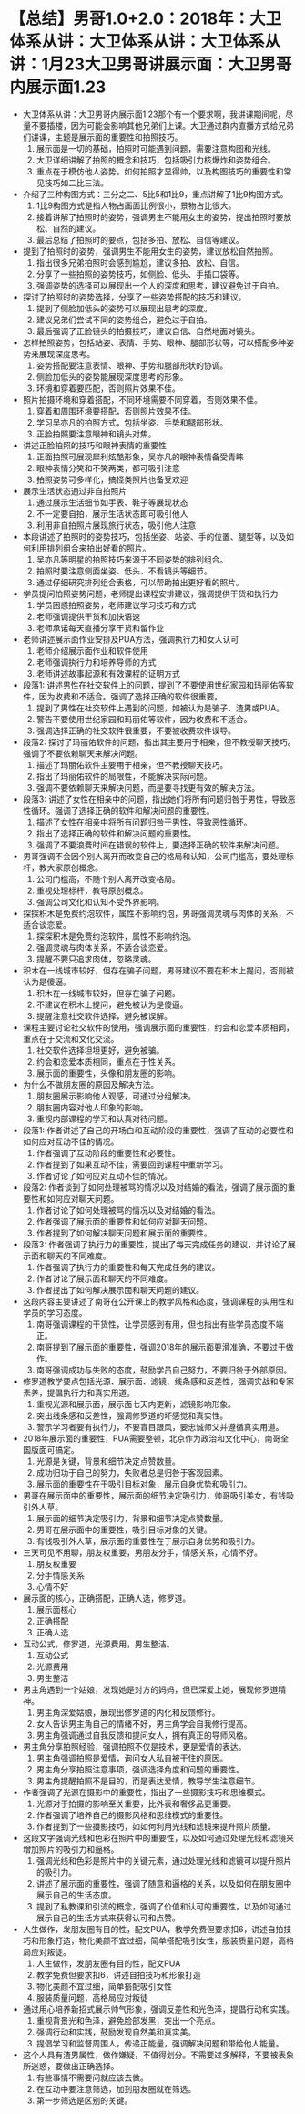 # 【总结】男哥1.0+2.0：2018年：大卫体系从讲：大卫体系从讲：大卫体系从讲：1月23大卫男哥讲展示面：大卫男哥内展示面1.23

-   大卫体系从讲：大卫男哥内展示面1.23那个有一个要求啊，我讲课期间呢，尽量不要插楼，因为可能会影响其他兄弟们上课。大卫通过群内直播方式给兄弟们讲课，主题是展示面的重要性和拍照技巧。
    1.  展示面是一切的基础，拍照时可能遇到问题，需要注意构图和光线。
    2.  大卫详细讲解了拍照的概念和技巧，包括吸引力核爆炸和姿势组合。
    3.  重点在于模仿他人姿势，如何拍照才显得帅，以及构图技巧的重要性和常见技巧如二比三法。
-   介绍了三种构图方式：三分之二、5比5和1比9，重点讲解了1比9构图方式。
    1.  1比9构图方式是指人物占画面比例很小，景物占比很大。
    2.  接着讲解了拍照时的姿势，强调男生不能用女生的姿势，提出拍照时要放松、自然的建议。
    3.  最后总结了拍照时的要点，包括多拍、放松、自信等建议。
-   提到了拍照时的姿势，强调男生不能用女生的姿势，建议放松自然拍照。
    1.  指出很多兄弟拍照时会感到尴尬，建议多拍、放松、自信。
    2.  分享了一些拍照的姿势技巧，如侧脸、低头、手插口袋等。
    3.  强调姿势的选择可以展现出一个人的深度和思考，建议避免过于自拍。
-   探讨了拍照时的姿势选择，分享了一些姿势搭配的技巧和建议。
    1.  提到了侧脸加低头的姿势可以展现出思考的深度。
    2.  建议兄弟们尝试不同的姿势组合，避免过于自拍。
    3.  最后强调了正脸镜头的拍摄技巧，建议自信、自然地面对镜头。
-   怎样拍照姿势，包括站姿、表情、手势、眼神、腿部形状等，可以搭配多种姿势来展现深度思考。
    1.  姿势搭配要注意表情、眼神、手势和腿部形状的协调。
    2.  侧脸加低头的姿势能展现深度思考的形象。
    3.  环境和穿着要匹配，否则照片效果不佳。
-   照片拍摄环境和穿着搭配，不同环境需要不同穿着，否则效果不佳。
    1.  穿着和周围环境要搭配，否则照片效果不佳。
    2.  学习吴亦凡的拍照方式，包括坐姿、手势和腿部形状。
    3.  正脸拍照要注意眼神和镜头对焦。
-   讲述正脸拍照的技巧和眼神表情的重要性
    1.  正面拍照可展现犀利炫酷形象，吴亦凡的眼神表情备受青睐
    2.  眼神表情分笑和不笑两类，都可吸引注意
    3.  拍照姿势可多样化，搞怪类照片也备受欢迎
-   展示生活状态通过非自拍照片
    1.  通过展示生活细节如手表、鞋子等展现状态
    2.  不一定要自拍，展示生活状态即可吸引他人
    3.  利用非自拍照片展现旅行状态，吸引他人注意
-   本段讲述了拍照时的姿势技巧，包括坐姿、站姿、手的位置、腿型等，以及如何利用排列组合来拍出好看的照片。
    1.  吴亦凡等明星的拍照技巧来源于不同姿势的排列组合。
    2.  拍照时要注意侧面坐姿、低头、不看镜头等细节。
    3.  通过仔细研究排列组合表格，可以帮助拍出更好看的照片。
-   学员提问拍照姿势问题，老师提出课程安排建议，强调提供干货和执行力
    1.  学员困惑拍照姿势，老师建议学习技巧和方式
    2.  老师强调提供干货和加快语速
    3.  老师承诺每天直播分享干货和留作业
-   老师讲述展示面作业安排及PUA方法，强调执行力和女人认可
    1.  老师介绍展示面作业和软件使用
    2.  老师强调执行力和培养导师的方式
    3.  老师讲述故事起源和有效课程的证明方式
-   段落1: 讲述男性在社交软件上的问题，提到了不要使用世纪家园和玛丽佑等软件，因为收费和不适合。强调了选择正确的软件很重要。
    1.  提到了男性在社交软件上遇到的问题，如被认为是骗子、渣男或PUA。
    2.  警告不要使用世纪家园和玛丽佑等软件，因为收费和不适合。
    3.  强调选择正确的社交软件很重要，不要被收费软件误导。
-   段落2: 探讨了玛丽佑软件的问题，指出其主要用于相亲，但不教授聊天技巧。强调了不要依赖聊天来解决问题。
    1.  描述了玛丽佑软件主要用于相亲，但不教授聊天技巧。
    2.  指出了玛丽佑软件的局限性，不能解决实际问题。
    3.  强调不要依赖聊天来解决问题，而是要寻找更有效的解决方法。
-   段落3: 讲述了女性在相亲中的问题，指出她们将所有问题归咎于男性，导致恶性循环。强调了选择正确的软件和解决问题的重要性。
    1.  描述了女性在相亲中将所有问题归咎于男性，导致恶性循环。
    2.  指出了选择正确的软件和解决问题的重要性。
    3.  强调了不要浪费时间在错误的软件上，要选择正确的软件来解决问题。
-   男哥强调不会因个别人离开而改变自己的格局和认知，公司门槛高，要处理标杆，教大家原创概念。
    1.  公司门槛高，不随个别人离开改变格局。
    2.  重视处理标杆，教导原创概念。
    3.  强调公司文化和认知不受外界影响。
-   探探积木是免费约泡软件，属性不影响约泡，男哥强调灵魂与肉体的关系，不适合谈恋爱。
    1.  探探积木是免费约泡软件，属性不影响约泡。
    2.  强调灵魂与肉体关系，不适合谈恋爱。
    3.  提醒不要只追求肉体，忽略灵魂。
-   积木在一线城市较好，但存在骗子问题，男哥建议不要在积木上提问，否则被认为是傻逼。
    1.  积木在一线城市较好，但存在骗子问题。
    2.  不建议在积木上提问，避免被认为是傻逼。
    3.  提醒注意社交软件选择，避免被误解。
-   课程主要讨论社交软件的使用，强调展示面的重要性，约会和恋爱本质相同，重点在于交流和文化交流。
    1.  社交软件选择坦坦更好，避免被骗。
    2.  约会和恋爱本质相同，重点在于性关系。
    3.  展示面的重要性，头像和朋友圈的影响。
-   为什么不做朋友圈的原因及解决方法。
    1.  朋友圈展示影响他人观感，可通过分组解决。
    2.  朋友圈内容对他人印象的影响。
    3.  重视内部课程的学习和认真对待问题。
-   段落1: 作者讲述了自己的开场白和互动阶段的重要性，强调了互动的必要性和如何应对互动不佳的情况。
    1.  作者强调了互动阶段的重要性和必要性。
    2.  作者提到了如果互动不佳，需要回到课程中重新学习。
    3.  作者讨论了如何应对互动不佳的情况。
-   段落2: 作者谈到了如何处理被骂的情况以及对结婚的看法，强调了展示面的重要性和如何应对聊天问题。
    1.  作者讨论了如何处理被骂的情况以及对结婚的看法。
    2.  作者强调了展示面的重要性和如何应对聊天问题。
    3.  作者提到了如何解决聊天问题和展示面的重要性。
-   段落3: 作者强调了执行力的重要性，提出了每天完成任务的建议，并讨论了展示面和聊天的不同难度。
    1.  作者强调了执行力的重要性和每天完成任务的建议。
    2.  作者讨论了展示面和聊天的不同难度。
    3.  作者提出了如何解决展示面和聊天问题的建议。
-   这段内容主要讲述了南哥在公开课上的教学风格和态度，强调课程的实用性和学员的学习态度。
    1.  南哥强调课程的干货性，让学员感到有用，但也指出有些学员态度不端正。
    2.  南哥提到了展示面的重要性，强调2018年的展示面要滑准确，不要过于做作。
    3.  南哥强调成功与失败的态度，鼓励学员自己努力，不要归咎于外部原因。
-   修罗道教学要点包括光源、展示面、滤镜、线条感和反差性，强调实战和专家素养，提倡执行力和真实用道。
    1.  重视光源和展示面，展示面七天内更新，滤镜影响形象。
    2.  突出线条感和反差性，强调修罗道的坏感觉和真实性。
    3.  警示学习者要有执行力，不要盲目跟风，要忠诚师父并遵循真实用道。
-   2018年展示面的重要性，PUA需要整顿，北京作为政治和文化中心，南哥全国版面可搞定。
    1.  光源是关键，背景和细节决定点赞数量。
    2.  成功归功于自己的努力，失败者总是归咎于客观因素。
    3.  展示面的重要性在于吸引目标对象，展示自身优势和吸引力。
-   男哥在展示面中的重要性，展示面的细节决定吸引力，帅哥吸引美女，有钱吸引外人草。
    1.  展示面的细节决定吸引力，背景和细节决定点赞数量。
    2.  男哥在展示面中的重要性，吸引目标对象的关键。
    3.  有钱吸引外人草，展示面的重要性在于展示自身优势和吸引力。
-   三天可见不用聊，朋友权重要，男朋友分手，情感关系，心情不好。
    1.  朋友权重要
    2.  分手情感关系
    3.  心情不好
-   展示面的核心，正确搭配，正确人选，修罗道。
    1.  展示面核心
    2.  正确搭配
    3.  正确人选
-   互动公式，修罗道，光源费用，男生整洁。
    1.  互动公式
    2.  光源费用
    3.  男生整洁
-   男主角遇到一个姑娘，发现她是对方的妈妈，但已深爱上她，展现修罗道精神。
    1.  男主角深爱姑娘，展现出修罗道的内化和反馈修行。
    2.  女人告诉男主角自己的情绪不好，男主角学会自我修行提高。
    3.  男主角强调通过自我反馈和提问女人，拥有真正的导师风格。
-   男主角分享拍照经验，强调拍照不仅是技术，更是爱情的表达。
    1.  男主角强调拍照是爱情，询问女人私自被干住的原因。
    2.  男主角分享拍照注意事项，强调选择角度和问题的重要性。
    3.  男主角提醒拍照不是目的，而是表达爱情，教导学生注意细节。
-   作者强调了光源在摄影中的重要性，指出了一些摄影技巧和思维模式。
    1.  光源对于拍摄的影响至关重要，比外表和奢侈品更重要。
    2.  作者强调了培养自己的摄影风格和思维模式的重要性。
    3.  作者提到了一些摄影技巧，如如何利用光线和滤镜来提升照片质量。
-   这段文字强调光线和色彩在照片中的重要性，以及如何通过处理光线和滤镜来增加照片的吸引力和逼格。
    1.  强调光线和色彩是照片中的关键元素，通过处理光线和滤镜可以提升照片的吸引力。
    2.  讲述了展示面的重要性，强调了随意和逼格的关系，以及如何在朋友圈中展示自己的生活态度。
    3.  提到了私教课和引流的概念，强调了价值和认可的重要性，以及如何通过展示自己的生活方式来获得认可和点赞。
-   人生做作，发朋友圈有目的性，配文PUA，教学免费但要求扣6，讲述自拍技巧和形象打造，物化美颜不宜过细，简单搭配吸引女性，服装质量问题，高格局应对叛徒。 
    1.  人生做作，发朋友圈有目的性，配文PUA
    2.  教学免费但要求扣6，讲述自拍技巧和形象打造
    3.  物化美颜不宜过细，简单搭配吸引女性
    4.  服装质量问题，高格局应对叛徒
-   通过用心培养新招式展示帅气形象，强调反差性和光色泽，提倡行动和实践。
    1.  重视背景光和色泽，避免脸部发黑，突出一个亮点。
    2.  强调行动和实践，鼓励发现自然美和真实美。
    3.  提倡学习和监督周围人，传递正能量，强调解决问题和带给他人能量。
-   这个人具有渣男属性，做作嫌疑，不值得划分。不需要过多解释，不要被表象所迷惑，要做出正确选择。
    1.  有些事情不需要问就应该去做。
    2.  在互动中要注意筛选，加到朋友圈就在筛选。
    3.  第一步筛选是区别的关键。